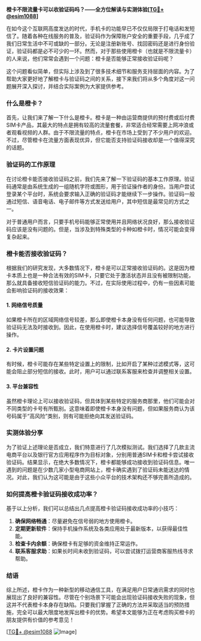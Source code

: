 **橙卡不限流量卡可以收验证码吗？——全方位解读与实测体验[[TG💪+ @esim1088](https://t.me/s/esim1088)]**

在如今这个互联网高度发达的时代，手机卡的功能早已不仅仅局限于打电话和发短信了。随着各种在线服务的普及，验证码作为保障账户安全的重要手段，几乎成了我们日常生活中不可或缺的一部分。无论是注册新账号、找回密码还是进行身份验证，验证码都是必不可少的一环。然而，对于那些使用橙卡（也就是不限流量卡）的人来说，他们常常会遇到一个问题：橙卡是否能够正常接收验证码呢？

这个问题看似简单，但实际上涉及到了很多技术细节和服务支持层面的内容。为了帮助大家更好地了解橙卡与验证码之间的关系，接下来我们将从多个角度对这一问题展开深入探讨，并结合实际案例为大家提供参考。

### 什么是橙卡？

首先，让我们来了解一下什么是橙卡。橙卡是一种由运营商提供的预付费或后付费SIM卡产品，其最大的特点是拥有较高的流量套餐，非常适合经常需要上网冲浪或者观看视频的人群。由于不限流量的特点，橙卡在市场上受到了不少用户的欢迎。不过，尽管橙卡在流量方面表现优异，但它能否支持验证码接收却是一个值得深究的话题。

### 验证码的工作原理

在讨论橙卡能否接收验证码之前，我们先来了解一下验证码的基本工作原理。验证码通常是由系统生成的一组随机字符或图形，用于验证操作者的身份。当用户尝试登录某个平台时，系统会要求输入正确的验证码才能继续下一步操作。验证码一般通过短信、语音电话、电子邮件等方式发送给用户，其中短信是最常见的方式之一。

对于普通用户而言，只要手机号码能够正常使用并且网络状况良好，那么接收验证码应该是没有问题的。但是，当涉及到特殊类型的卡种如橙卡时，情况可能会变得复杂起来。

### 橙卡能否接收验证码？

根据我们的研究发现，大多数情况下，橙卡是可以正常接收验证码的。这是因为橙卡本质上也是一种合法有效的SIM卡，只要它处于激活状态并且没有被限制功能，那么就具备接收短信验证码的能力。不过，在实际使用过程中，仍有一些因素可能会影响验证码的接收效果：

#### 1. 网络信号质量
如果橙卡所在的区域网络信号较差，那么即使橙卡本身没有任何问题，也可能导致验证码无法及时接收到。因此，在使用橙卡时，建议选择信号覆盖较好的地方进行操作。

#### 2. 卡片设置问题
有时候，橙卡可能存在某些特定设置上的限制，比如开启了某种过滤模式等，这可能会阻止部分短信的接收。此时，用户可以通过联系客服来检查并调整相关设置。

#### 3. 平台兼容性
虽然橙卡理论上可以接收验证码，但具体到某些特定的服务商那里，他们可能会对不同类型的卡号有所甄别。这意味着即使橙卡本身没有问题，但如果服务商认为该号码属于“高风险”类别，则有可能拒绝向其发送验证码。

### 实测体验分享

为了验证上述理论是否成立，我们特意进行了几次模拟测试。我们选择了几款主流电商平台以及银行官方应用程序作为目标对象，分别用普通SIM卡和橙卡尝试接收验证码。结果显示，在绝大多数情况下，橙卡都能够成功接收到验证码信息。唯一遇到的问题是在少数几家小型电商网站上，橙卡确实遇到了验证码未能送达的情况。对此，我们认为这可能是由于这些小众平台的技术架构还不够完善所造成的。

### 如何提高橙卡验证码接收成功率？

基于以上分析，我们可以总结出几点提高橙卡验证码接收成功率的小技巧：

1. **确保网络畅通**：尽量避免在信号弱的地方使用橙卡。
2. **定期更新软件**：保持手机操作系统及各类应用处于最新版本，以获得最佳性能。
3. **检查卡内余额**：确保橙卡有足够的资金维持正常运作。
4. **联系客服求助**：如果长时间未收到验证码，可以尝试拨打运营商客服热线寻求帮助。

### 结语

综上所述，橙卡作为一种新型的移动通信工具，在满足用户日常通讯需求的同时也展现出了良好的兼容性。尽管在个别场景下可能会出现验证码接收失败的现象，但这并不代表橙卡本身存在缺陷。只要我们掌握了正确的方法并采取适当的预防措施，完全可以最大限度地发挥出橙卡的优势。希望本文能够为正在考虑购买橙卡的朋友提供有价值的参考意见！

[[TG💪+ @esim1088](https://t.me/s/esim1088) ![Image](https://i.postimg.cc/4NQfJmqS/Snipaste-2025-05-13-00-14-12.png)]